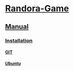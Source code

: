 # [Randora-Game](/README.md)

## [Manual](/manual/README.md)

### [Installation](/manual/installation/README.md)

#### [GIT](/manual/installation/dmd/README.md)

##### [Ubuntu](/manual/installation/dmd/ubuntu/README.md)
